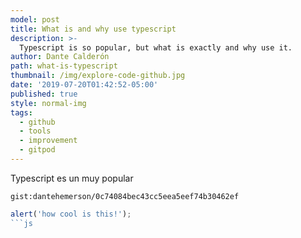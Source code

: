 ```yaml
---
model: post
title: What is and why use typescript
description: >-
  Typescript is so popular, but what is exactly and why use it.
author: Dante Calderón
path: what-is-typescript
thumbnail: /img/explore-code-github.jpg
date: '2019-07-20T01:42:52-05:00'
published: true
style: normal-img
tags:
  - github
  - tools
  - improvement
  - gitpod
---
```


Typescript es un muy popular

`gist:dantehemerson/0c74084bec43cc5eea5eef74b30462ef`

```js:title=src/app/example-file.js
alert('how cool is this!');
```js
